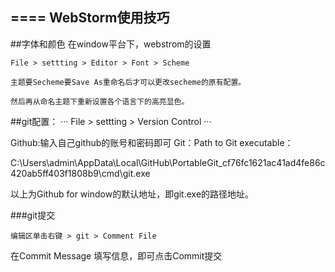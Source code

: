 ====
WebStorm使用技巧
----

##字体和颜色
在window平台下，webstrom的设置
```
File > settting > Editor > Font > Scheme

主题要Secheme要Save As重命名后才可以更改secheme的原有配置。

然后再从命名主题下重新设置各个语言下的高亮显色。
```

##git配置：
···
File > settting > Version Control
···

Github:输入自己github的账号和密码即可
Git：Path to Git executable：

C:\Users\admin\AppData\Local\GitHub\PortableGit_cf76fc1621ac41ad4fe86c420ab5ff403f1808b9\cmd\git.exe

以上为Github for window的默认地址，即git.exe的路径地址。

###git提交
```
编辑区单击右键 > git > Comment File
```

在Commit Message 填写信息，即可点击Commit提交